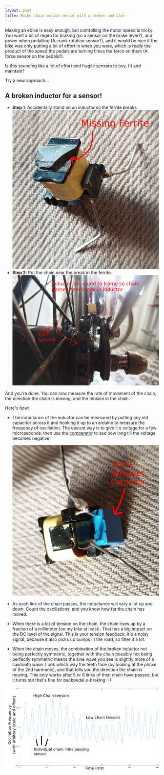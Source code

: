 ```yaml
---
layout: post
title: Ebike Chain motion sensor with a broken inductor
---
```



Making an ebike is easy enough, but controlling the motor speed is tricky.  You want a bit of regen for braking (so a sensor on the brake lever?), and power when pedalling (A crank rotation sensor?), and it would be nice if the bike was only putting a lot of effort in when you were, which is really the product of the speed the pedals are turning times the force on them (A force sensor on the pedals?).

Is this sounding like a lot of effort and fragile sensors to buy, fit and maintain?

Try a new approach...


## A broken inductor for a sensor!

 * **Step 1**:  Accidentally stand on an inductor so the ferrite breaks.
   ![](/images/ebike-inductor-broken.jpg)
 * **Step 2**:  Put the chain near the break in the ferrite.
   ![](/images/ebike-chain.jpg)
 
And you're done.  You can now measure the rate of movement of the chain, the direction the chain is moving, and the tension in the chain.

Here's how:

 *  The inductance of the inductor can be measured by putting any old capacitor across it and hooking it up to an arduino to measure the frequency of oscillation.   The easiest way is to give it a voltage for a few microseconds, then use the [comparator](https://forum.arduino.cc/index.php?topic=158657.0) to see how long till the voltage becomes negative.
    
    ![](/images/ebike-inductor-capacitor.jpg)
 
 * As each link of the chain passes, the inductance will vary a lot up and down.  Count the oscillations, and you know how far the chain has moved.
 
 * When there is a lot of tension on the chain, the chain rises up by a fraction of a millimeter (on my bike at least).  That has a big impact on the DC level of the signal.  This is your tension feedback.   It's a noisy signal, because it also picks up bumps in the road, so filter it a lot.
 
 * When the chain moves, the combination of the broken inductor not being perfectly symmetric, together with the chain possibly not being perfectly symmetric means the sine wave you see is slightly more of a sawtooth wave.  Look which way the teeth face (by looking at the phase of the 2nd harmonic), and that tells you the direction the chain is moving.   This only works after 5 or 6 links of then chain have passed, but it turns out that's fine for backpedal e-braking :-)
 
![](/images/ebike-chain-sensor-raw.png)
